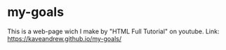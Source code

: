 # my-goals
This is a web-page wich I make by "HTML Full Tutorial" on youtube.
Link: https://kaveandrew.github.io/my-goals/

